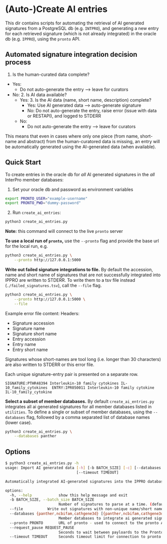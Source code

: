 # (Auto-)Create AI entries

This dir contains scripts for automating the retrieval of AI generated signatures from a PostgreSQL db (e.g. `INTPRO`), and generating a new entry for each retrieved signature (which is not already integrated) in the oracle db (e.g. `IPPRO`), using the `pronto` API.

## Automated signature integration decision process

1. Is the human-curated data complete?
  - Yes:
    - Do not auto-generate the entry --> leave for curators
  - No:
    2. Is AI data available?
    - Yes:
      3. Is the AI data (name, short name, description) complete?
        - Yes: Use AI generated data --> auto-generate signature
        - No: Do not auto-generate the entry, raise error (issue with data or RESTAPI), and logged to STDERR
    - No:
      - Do not auto-generate the entry --> leave for curators

This means that even in cases where only one piece (from name, short-name and abstract) from the human-curatored data is missing, an 
entry will be automatically generated using the AI-generated data (when available).

## Quick Start

To create entries in the oracle db for *all* AI generated signatures in the *all* InterPro member databases:

1. Set your oracle db and password as environment variables
```bash
export PRONTO_USER="example-username"
export PRONTO_PWD="dummy-password"
```

2. Run `create_ai_entries`:
```bash
python3 create_ai_entries.py
```

**Note:** this command will connect to the live `pronto` server

**To use a local run of `pronto`,** use the `--pronto` flag and provide the base url for the local run, e.g.

```bash
python3 create_ai_entries.py \
    --pronto http://127.0.0.1:5000
```

**Write out failed signature integrations to file.** By default the accession, name and short name of signatures that are not successfully integrated into IPPRO are written to STDERR. To write them to a tsv file instead (`./failed_signatures.tsv`), call the `--file` flag.

```bash
python3 create_ai_entries.py \
    --pronto http://127.0.0.1:5000 \
    --file
```

Example error file content:
Headers:
* Signature accession
* Signature name
* Signature short name
* Entry accession
* Entry name
* Entry short name

Signatures whose short-names are tool long (i.e. longer than 30 characters) are also written to STDERR or this error file.

Each unique signature-entry pair is presented on a separate row.

```
SIGNATURE:PTHR48394	Interleukin-10 family cytokines	IL-10_family_cytokines	ENTRY:IPR050011	Interleukin-10 family cytokine	IL-10_family_cytokine
```

**Select a subset of member databases.** By default `create_ai_entries.py` integrates all ai generated signatures for all member databases listed in `utilities`. To define a single or subset of member databases, using the `--databases` flag, followed by a comma separated list of database names (lower case).

```bash
python3 create_ai_entries.py \
    --databases panther
```

## Options

```bash
$ python3 create_ai_entries.py -h
usage: Import AI generated data [-h] [-b BATCH_SIZE] [-c] [--databases {panther,ncbifam,cathgene3d} [{panther,ncbifam,cathgene3d} ...]] [--pronto PRONTO] [--request_pause REQUEST_PAUSE]
                                [--timeout TIMEOUT]

Automatically integrated AI-generated signatures into the IPPRO database

options:
  -h, --help            show this help message and exit
  -b BATCH_SIZE, --batch_size BATCH_SIZE
                        Number of signatures to parse at a time. (default: 50000000)
  --file           Write out signatures with non-unique name/short name to a TSV file (default: False)
  --databases {panther,ncbifam,cathgene3d} [{panther,ncbifam,cathgene3d} ...]
                        Member databases to integrate ai generated signatures from. Default: ALL (default: ['panther', 'ncbifam', 'cathgene3d'])
  --pronto PRONTO       URL of pronto - used to connect to the pronto API. (default: http://pronto.ebi.ac.uk:5000)
  --request_pause REQUEST_PAUSE
                        Seconds to wait between payloards to the Pronto REST API (default: 1)
  --timeout TIMEOUT     Seconds timeout limit for connection to pronto (default: 10)
```
